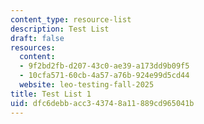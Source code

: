 ```yaml
---
content_type: resource-list
description: Test List
draft: false
resources:
  content:
  - 9f2bd2fb-d207-43c0-ae39-a173dd9b09f5
  - 10cfa571-60cb-4a57-a76b-924e99d5cd44
  website: leo-testing-fall-2025
title: Test List 1
uid: dfc6debb-acc3-4374-8a11-889cd965041b
---
```

